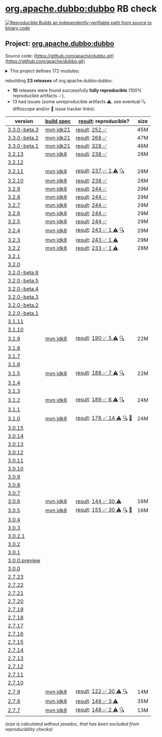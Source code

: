 [org.apache.dubbo:dubbo](https://central.sonatype.com/artifact/org.apache.dubbo/dubbo/versions) RB check
=======

[![Reproducible Builds](https://reproducible-builds.org/images/logos/rb.svg) an independently-verifiable path from source to binary code](https://reproducible-builds.org/)

## Project: [org.apache.dubbo:dubbo](https://central.sonatype.com/artifact/org.apache.dubbo/dubbo/versions)

Source code: [https://github.com/apache/dubbo.git](https://github.com/apache/dubbo.git)

<details><summary>This project defines 172 modules:</summary>

* [org.apache.dubbo:dubbo](https://central.sonatype.com/artifact/org.apache.dubbo/dubbo/3.3.0-beta.3)
* [org.apache.dubbo:dubbo-all-shaded](https://central.sonatype.com/artifact/org.apache.dubbo/dubbo-all-shaded/3.3.0-beta.3)
* [org.apache.dubbo:dubbo-auth](https://central.sonatype.com/artifact/org.apache.dubbo/dubbo-auth/3.3.0-beta.3)
* [org.apache.dubbo:dubbo-bom](https://central.sonatype.com/artifact/org.apache.dubbo/dubbo-bom/3.3.0-beta.3)
* [org.apache.dubbo:dubbo-cluster](https://central.sonatype.com/artifact/org.apache.dubbo/dubbo-cluster/3.3.0-beta.3)
* [org.apache.dubbo:dubbo-common](https://central.sonatype.com/artifact/org.apache.dubbo/dubbo-common/3.3.0-beta.3)
* [org.apache.dubbo:dubbo-compatible](https://central.sonatype.com/artifact/org.apache.dubbo/dubbo-compatible/3.3.0-beta.3)
* [org.apache.dubbo:dubbo-compiler](https://central.sonatype.com/artifact/org.apache.dubbo/dubbo-compiler/3.3.0-beta.3)
* [org.apache.dubbo:dubbo-config](https://central.sonatype.com/artifact/org.apache.dubbo/dubbo-config/3.3.0-beta.3)
* [org.apache.dubbo:dubbo-config-api](https://central.sonatype.com/artifact/org.apache.dubbo/dubbo-config-api/3.3.0-beta.3)
* [org.apache.dubbo:dubbo-config-spring](https://central.sonatype.com/artifact/org.apache.dubbo/dubbo-config-spring/3.3.0-beta.3)
* [org.apache.dubbo:dubbo-config-spring6](https://central.sonatype.com/artifact/org.apache.dubbo/dubbo-config-spring6/3.3.0-beta.3)
* [org.apache.dubbo:dubbo-configcenter](https://central.sonatype.com/artifact/org.apache.dubbo/dubbo-configcenter/3.3.0-beta.3)
* [org.apache.dubbo:dubbo-configcenter-apollo](https://central.sonatype.com/artifact/org.apache.dubbo/dubbo-configcenter-apollo/3.3.0-beta.3)
* [org.apache.dubbo:dubbo-configcenter-consul](https://central.sonatype.com/artifact/org.apache.dubbo/dubbo-configcenter-consul/3.3.0-beta.3)
* [org.apache.dubbo:dubbo-configcenter-etcd](https://central.sonatype.com/artifact/org.apache.dubbo/dubbo-configcenter-etcd/3.3.0-beta.3)
* [org.apache.dubbo:dubbo-configcenter-file](https://central.sonatype.com/artifact/org.apache.dubbo/dubbo-configcenter-file/3.3.0-beta.3)
* [org.apache.dubbo:dubbo-configcenter-nacos](https://central.sonatype.com/artifact/org.apache.dubbo/dubbo-configcenter-nacos/3.3.0-beta.3)
* [org.apache.dubbo:dubbo-configcenter-zookeeper](https://central.sonatype.com/artifact/org.apache.dubbo/dubbo-configcenter-zookeeper/3.3.0-beta.3)
* [org.apache.dubbo:dubbo-container](https://central.sonatype.com/artifact/org.apache.dubbo/dubbo-container/3.3.0-beta.3)
* [org.apache.dubbo:dubbo-container-api](https://central.sonatype.com/artifact/org.apache.dubbo/dubbo-container-api/3.3.0-beta.3)
* [org.apache.dubbo:dubbo-container-log4j](https://central.sonatype.com/artifact/org.apache.dubbo/dubbo-container-log4j/3.3.0-beta.3)
* [org.apache.dubbo:dubbo-container-logback](https://central.sonatype.com/artifact/org.apache.dubbo/dubbo-container-logback/3.3.0-beta.3)
* [org.apache.dubbo:dubbo-container-spring](https://central.sonatype.com/artifact/org.apache.dubbo/dubbo-container-spring/3.3.0-beta.3)
* [org.apache.dubbo:dubbo-dependencies](https://central.sonatype.com/artifact/org.apache.dubbo/dubbo-dependencies/3.3.0-beta.3)
* [org.apache.dubbo:dubbo-dependencies-bom](https://central.sonatype.com/artifact/org.apache.dubbo/dubbo-dependencies-bom/3.3.0-beta.3)
* [org.apache.dubbo:dubbo-dependencies-zookeeper](https://central.sonatype.com/artifact/org.apache.dubbo/dubbo-dependencies-zookeeper/3.3.0-beta.3)
* [org.apache.dubbo:dubbo-dependencies-zookeeper-curator5](https://central.sonatype.com/artifact/org.apache.dubbo/dubbo-dependencies-zookeeper-curator5/3.3.0-beta.3)
* [org.apache.dubbo:dubbo-distribution](https://central.sonatype.com/artifact/org.apache.dubbo/dubbo-distribution/3.3.0-beta.3)
* [org.apache.dubbo:dubbo-filter](https://central.sonatype.com/artifact/org.apache.dubbo/dubbo-filter/3.3.0-beta.3)
* [org.apache.dubbo:dubbo-filter-cache](https://central.sonatype.com/artifact/org.apache.dubbo/dubbo-filter-cache/3.3.0-beta.3)
* [org.apache.dubbo:dubbo-filter-validation](https://central.sonatype.com/artifact/org.apache.dubbo/dubbo-filter-validation/3.3.0-beta.3)
* [org.apache.dubbo:dubbo-kubernetes](https://central.sonatype.com/artifact/org.apache.dubbo/dubbo-kubernetes/3.3.0-beta.3)
* [org.apache.dubbo:dubbo-maven-plugin](https://central.sonatype.com/artifact/org.apache.dubbo/dubbo-maven-plugin/3.3.0-beta.3)
* [org.apache.dubbo:dubbo-metadata](https://central.sonatype.com/artifact/org.apache.dubbo/dubbo-metadata/3.3.0-beta.3)
* [org.apache.dubbo:dubbo-metadata-api](https://central.sonatype.com/artifact/org.apache.dubbo/dubbo-metadata-api/3.3.0-beta.3)
* [org.apache.dubbo:dubbo-metadata-definition-protobuf](https://central.sonatype.com/artifact/org.apache.dubbo/dubbo-metadata-definition-protobuf/3.3.0-beta.3)
* [org.apache.dubbo:dubbo-metadata-processor](https://central.sonatype.com/artifact/org.apache.dubbo/dubbo-metadata-processor/3.3.0-beta.3)
* [org.apache.dubbo:dubbo-metadata-report-consul](https://central.sonatype.com/artifact/org.apache.dubbo/dubbo-metadata-report-consul/3.3.0-beta.3)
* [org.apache.dubbo:dubbo-metadata-report-etcd](https://central.sonatype.com/artifact/org.apache.dubbo/dubbo-metadata-report-etcd/3.3.0-beta.3)
* [org.apache.dubbo:dubbo-metadata-report-nacos](https://central.sonatype.com/artifact/org.apache.dubbo/dubbo-metadata-report-nacos/3.3.0-beta.3)
* [org.apache.dubbo:dubbo-metadata-report-redis](https://central.sonatype.com/artifact/org.apache.dubbo/dubbo-metadata-report-redis/3.3.0-beta.3)
* [org.apache.dubbo:dubbo-metadata-report-zookeeper](https://central.sonatype.com/artifact/org.apache.dubbo/dubbo-metadata-report-zookeeper/3.3.0-beta.3)
* [org.apache.dubbo:dubbo-metadata-rest](https://central.sonatype.com/artifact/org.apache.dubbo/dubbo-metadata-rest/3.3.0-beta.3)
* [org.apache.dubbo:dubbo-metrics](https://central.sonatype.com/artifact/org.apache.dubbo/dubbo-metrics/3.3.0-beta.3)
* [org.apache.dubbo:dubbo-metrics-api](https://central.sonatype.com/artifact/org.apache.dubbo/dubbo-metrics-api/3.3.0-beta.3)
* [org.apache.dubbo:dubbo-metrics-config-center](https://central.sonatype.com/artifact/org.apache.dubbo/dubbo-metrics-config-center/3.3.0-beta.3)
* [org.apache.dubbo:dubbo-metrics-default](https://central.sonatype.com/artifact/org.apache.dubbo/dubbo-metrics-default/3.3.0-beta.3)
* [org.apache.dubbo:dubbo-metrics-event](https://central.sonatype.com/artifact/org.apache.dubbo/dubbo-metrics-event/3.3.0-beta.3)
* [org.apache.dubbo:dubbo-metrics-metadata](https://central.sonatype.com/artifact/org.apache.dubbo/dubbo-metrics-metadata/3.3.0-beta.3)
* [org.apache.dubbo:dubbo-metrics-netty](https://central.sonatype.com/artifact/org.apache.dubbo/dubbo-metrics-netty/3.3.0-beta.3)
* [org.apache.dubbo:dubbo-metrics-prometheus](https://central.sonatype.com/artifact/org.apache.dubbo/dubbo-metrics-prometheus/3.3.0-beta.3)
* [org.apache.dubbo:dubbo-metrics-registry](https://central.sonatype.com/artifact/org.apache.dubbo/dubbo-metrics-registry/3.3.0-beta.3)
* [org.apache.dubbo:dubbo-monitor](https://central.sonatype.com/artifact/org.apache.dubbo/dubbo-monitor/3.3.0-beta.3)
* [org.apache.dubbo:dubbo-monitor-api](https://central.sonatype.com/artifact/org.apache.dubbo/dubbo-monitor-api/3.3.0-beta.3)
* [org.apache.dubbo:dubbo-monitor-common](https://central.sonatype.com/artifact/org.apache.dubbo/dubbo-monitor-common/3.3.0-beta.3)
* [org.apache.dubbo:dubbo-monitor-default](https://central.sonatype.com/artifact/org.apache.dubbo/dubbo-monitor-default/3.3.0-beta.3)
* [org.apache.dubbo:dubbo-nacos-spring-boot-starter](https://central.sonatype.com/artifact/org.apache.dubbo/dubbo-nacos-spring-boot-starter/3.3.0-beta.3)
* [org.apache.dubbo:dubbo-native](https://central.sonatype.com/artifact/org.apache.dubbo/dubbo-native/3.3.0-beta.3)
* [org.apache.dubbo:dubbo-native-plugin](https://central.sonatype.com/artifact/org.apache.dubbo/dubbo-native-plugin/3.3.0-beta.3)
* [org.apache.dubbo:dubbo-observability-spring-boot-autoconfigure](https://central.sonatype.com/artifact/org.apache.dubbo/dubbo-observability-spring-boot-autoconfigure/3.3.0-beta.3)
* [org.apache.dubbo:dubbo-observability-spring-boot-starter](https://central.sonatype.com/artifact/org.apache.dubbo/dubbo-observability-spring-boot-starter/3.3.0-beta.3)
* [org.apache.dubbo:dubbo-observability-spring-boot-starters](https://central.sonatype.com/artifact/org.apache.dubbo/dubbo-observability-spring-boot-starters/3.3.0-beta.3)
* [org.apache.dubbo:dubbo-parent](https://central.sonatype.com/artifact/org.apache.dubbo/dubbo-parent/3.3.0-beta.3)
* [org.apache.dubbo:dubbo-plugin](https://central.sonatype.com/artifact/org.apache.dubbo/dubbo-plugin/3.3.0-beta.3)
* [org.apache.dubbo:dubbo-plugin-access-log](https://central.sonatype.com/artifact/org.apache.dubbo/dubbo-plugin-access-log/3.3.0-beta.3)
* [org.apache.dubbo:dubbo-plugin-classloader-filter](https://central.sonatype.com/artifact/org.apache.dubbo/dubbo-plugin-classloader-filter/3.3.0-beta.3)
* [org.apache.dubbo:dubbo-plugin-cluster-mergeable](https://central.sonatype.com/artifact/org.apache.dubbo/dubbo-plugin-cluster-mergeable/3.3.0-beta.3)
* [org.apache.dubbo:dubbo-plugin-context](https://central.sonatype.com/artifact/org.apache.dubbo/dubbo-plugin-context/3.3.0-beta.3)
* [org.apache.dubbo:dubbo-plugin-generic-invoke](https://central.sonatype.com/artifact/org.apache.dubbo/dubbo-plugin-generic-invoke/3.3.0-beta.3)
* [org.apache.dubbo:dubbo-plugin-loadbalance-adaptive](https://central.sonatype.com/artifact/org.apache.dubbo/dubbo-plugin-loadbalance-adaptive/3.3.0-beta.3)
* [org.apache.dubbo:dubbo-plugin-loom](https://central.sonatype.com/artifact/org.apache.dubbo/dubbo-plugin-loom/3.3.0-beta.3)
* [org.apache.dubbo:dubbo-plugin-mock](https://central.sonatype.com/artifact/org.apache.dubbo/dubbo-plugin-mock/3.3.0-beta.3)
* [org.apache.dubbo:dubbo-plugin-proxy-bytebuddy](https://central.sonatype.com/artifact/org.apache.dubbo/dubbo-plugin-proxy-bytebuddy/3.3.0-beta.3)
* [org.apache.dubbo:dubbo-plugin-qos-trace](https://central.sonatype.com/artifact/org.apache.dubbo/dubbo-plugin-qos-trace/3.3.0-beta.3)
* [org.apache.dubbo:dubbo-plugin-router-condition](https://central.sonatype.com/artifact/org.apache.dubbo/dubbo-plugin-router-condition/3.3.0-beta.3)
* [org.apache.dubbo:dubbo-plugin-router-mesh](https://central.sonatype.com/artifact/org.apache.dubbo/dubbo-plugin-router-mesh/3.3.0-beta.3)
* [org.apache.dubbo:dubbo-plugin-router-script](https://central.sonatype.com/artifact/org.apache.dubbo/dubbo-plugin-router-script/3.3.0-beta.3)
* [org.apache.dubbo:dubbo-plugin-router-tag](https://central.sonatype.com/artifact/org.apache.dubbo/dubbo-plugin-router-tag/3.3.0-beta.3)
* [org.apache.dubbo:dubbo-plugin-token](https://central.sonatype.com/artifact/org.apache.dubbo/dubbo-plugin-token/3.3.0-beta.3)
* [org.apache.dubbo:dubbo-plugin-tps](https://central.sonatype.com/artifact/org.apache.dubbo/dubbo-plugin-tps/3.3.0-beta.3)
* [org.apache.dubbo:dubbo-qos](https://central.sonatype.com/artifact/org.apache.dubbo/dubbo-qos/3.3.0-beta.3)
* [org.apache.dubbo:dubbo-qos-api](https://central.sonatype.com/artifact/org.apache.dubbo/dubbo-qos-api/3.3.0-beta.3)
* [org.apache.dubbo:dubbo-reactive](https://central.sonatype.com/artifact/org.apache.dubbo/dubbo-reactive/3.3.0-beta.3)
* [org.apache.dubbo:dubbo-registry](https://central.sonatype.com/artifact/org.apache.dubbo/dubbo-registry/3.3.0-beta.3)
* [org.apache.dubbo:dubbo-registry-api](https://central.sonatype.com/artifact/org.apache.dubbo/dubbo-registry-api/3.3.0-beta.3)
* [org.apache.dubbo:dubbo-registry-consul](https://central.sonatype.com/artifact/org.apache.dubbo/dubbo-registry-consul/3.3.0-beta.3)
* [org.apache.dubbo:dubbo-registry-default](https://central.sonatype.com/artifact/org.apache.dubbo/dubbo-registry-default/3.3.0-beta.3)
* [org.apache.dubbo:dubbo-registry-dns](https://central.sonatype.com/artifact/org.apache.dubbo/dubbo-registry-dns/3.3.0-beta.3)
* [org.apache.dubbo:dubbo-registry-etcd3](https://central.sonatype.com/artifact/org.apache.dubbo/dubbo-registry-etcd3/3.3.0-beta.3)
* [org.apache.dubbo:dubbo-registry-eureka](https://central.sonatype.com/artifact/org.apache.dubbo/dubbo-registry-eureka/3.3.0-beta.3)
* [org.apache.dubbo:dubbo-registry-kubernetes](https://central.sonatype.com/artifact/org.apache.dubbo/dubbo-registry-kubernetes/3.3.0-beta.3)
* [org.apache.dubbo:dubbo-registry-multicast](https://central.sonatype.com/artifact/org.apache.dubbo/dubbo-registry-multicast/3.3.0-beta.3)
* [org.apache.dubbo:dubbo-registry-multiple](https://central.sonatype.com/artifact/org.apache.dubbo/dubbo-registry-multiple/3.3.0-beta.3)
* [org.apache.dubbo:dubbo-registry-nacos](https://central.sonatype.com/artifact/org.apache.dubbo/dubbo-registry-nacos/3.3.0-beta.3)
* [org.apache.dubbo:dubbo-registry-redis](https://central.sonatype.com/artifact/org.apache.dubbo/dubbo-registry-redis/3.3.0-beta.3)
* [org.apache.dubbo:dubbo-registry-sofa](https://central.sonatype.com/artifact/org.apache.dubbo/dubbo-registry-sofa/3.3.0-beta.3)
* [org.apache.dubbo:dubbo-registry-xds](https://central.sonatype.com/artifact/org.apache.dubbo/dubbo-registry-xds/3.3.0-beta.3)
* [org.apache.dubbo:dubbo-registry-zookeeper](https://central.sonatype.com/artifact/org.apache.dubbo/dubbo-registry-zookeeper/3.3.0-beta.3)
* [org.apache.dubbo:dubbo-remoting](https://central.sonatype.com/artifact/org.apache.dubbo/dubbo-remoting/3.3.0-beta.3)
* [org.apache.dubbo:dubbo-remoting-api](https://central.sonatype.com/artifact/org.apache.dubbo/dubbo-remoting-api/3.3.0-beta.3)
* [org.apache.dubbo:dubbo-remoting-etcd3](https://central.sonatype.com/artifact/org.apache.dubbo/dubbo-remoting-etcd3/3.3.0-beta.3)
* [org.apache.dubbo:dubbo-remoting-grizzly](https://central.sonatype.com/artifact/org.apache.dubbo/dubbo-remoting-grizzly/3.3.0-beta.3)
* [org.apache.dubbo:dubbo-remoting-http](https://central.sonatype.com/artifact/org.apache.dubbo/dubbo-remoting-http/3.3.0-beta.3)
* [org.apache.dubbo:dubbo-remoting-http12](https://central.sonatype.com/artifact/org.apache.dubbo/dubbo-remoting-http12/3.3.0-beta.3)
* [org.apache.dubbo:dubbo-remoting-mina](https://central.sonatype.com/artifact/org.apache.dubbo/dubbo-remoting-mina/3.3.0-beta.3)
* [org.apache.dubbo:dubbo-remoting-netty](https://central.sonatype.com/artifact/org.apache.dubbo/dubbo-remoting-netty/3.3.0-beta.3)
* [org.apache.dubbo:dubbo-remoting-netty4](https://central.sonatype.com/artifact/org.apache.dubbo/dubbo-remoting-netty4/3.3.0-beta.3)
* [org.apache.dubbo:dubbo-remoting-p2p](https://central.sonatype.com/artifact/org.apache.dubbo/dubbo-remoting-p2p/3.3.0-beta.3)
* [org.apache.dubbo:dubbo-remoting-redis](https://central.sonatype.com/artifact/org.apache.dubbo/dubbo-remoting-redis/3.3.0-beta.3)
* [org.apache.dubbo:dubbo-remoting-zookeeper](https://central.sonatype.com/artifact/org.apache.dubbo/dubbo-remoting-zookeeper/3.3.0-beta.3)
* [org.apache.dubbo:dubbo-remoting-zookeeper-api](https://central.sonatype.com/artifact/org.apache.dubbo/dubbo-remoting-zookeeper-api/3.3.0-beta.3)
* [org.apache.dubbo:dubbo-remoting-zookeeper-curator5](https://central.sonatype.com/artifact/org.apache.dubbo/dubbo-remoting-zookeeper-curator5/3.3.0-beta.3)
* [org.apache.dubbo:dubbo-rest-jaxrs](https://central.sonatype.com/artifact/org.apache.dubbo/dubbo-rest-jaxrs/3.3.0-beta.3)
* [org.apache.dubbo:dubbo-rest-servlet](https://central.sonatype.com/artifact/org.apache.dubbo/dubbo-rest-servlet/3.3.0-beta.3)
* [org.apache.dubbo:dubbo-rest-spring](https://central.sonatype.com/artifact/org.apache.dubbo/dubbo-rest-spring/3.3.0-beta.3)
* [org.apache.dubbo:dubbo-rpc](https://central.sonatype.com/artifact/org.apache.dubbo/dubbo-rpc/3.3.0-beta.3)
* [org.apache.dubbo:dubbo-rpc-api](https://central.sonatype.com/artifact/org.apache.dubbo/dubbo-rpc-api/3.3.0-beta.3)
* [org.apache.dubbo:dubbo-rpc-dubbo](https://central.sonatype.com/artifact/org.apache.dubbo/dubbo-rpc-dubbo/3.3.0-beta.3)
* [org.apache.dubbo:dubbo-rpc-grpc](https://central.sonatype.com/artifact/org.apache.dubbo/dubbo-rpc-grpc/3.3.0-beta.3)
* [org.apache.dubbo:dubbo-rpc-hessian](https://central.sonatype.com/artifact/org.apache.dubbo/dubbo-rpc-hessian/3.3.0-beta.3)
* [org.apache.dubbo:dubbo-rpc-http](https://central.sonatype.com/artifact/org.apache.dubbo/dubbo-rpc-http/3.3.0-beta.3)
* [org.apache.dubbo:dubbo-rpc-injvm](https://central.sonatype.com/artifact/org.apache.dubbo/dubbo-rpc-injvm/3.3.0-beta.3)
* [org.apache.dubbo:dubbo-rpc-memcached](https://central.sonatype.com/artifact/org.apache.dubbo/dubbo-rpc-memcached/3.3.0-beta.3)
* [org.apache.dubbo:dubbo-rpc-native-thrift](https://central.sonatype.com/artifact/org.apache.dubbo/dubbo-rpc-native-thrift/3.3.0-beta.3)
* [org.apache.dubbo:dubbo-rpc-redis](https://central.sonatype.com/artifact/org.apache.dubbo/dubbo-rpc-redis/3.3.0-beta.3)
* [org.apache.dubbo:dubbo-rpc-rest](https://central.sonatype.com/artifact/org.apache.dubbo/dubbo-rpc-rest/3.3.0-beta.3)
* [org.apache.dubbo:dubbo-rpc-rmi](https://central.sonatype.com/artifact/org.apache.dubbo/dubbo-rpc-rmi/3.3.0-beta.3)
* [org.apache.dubbo:dubbo-rpc-thrift](https://central.sonatype.com/artifact/org.apache.dubbo/dubbo-rpc-thrift/3.3.0-beta.3)
* [org.apache.dubbo:dubbo-rpc-triple](https://central.sonatype.com/artifact/org.apache.dubbo/dubbo-rpc-triple/3.3.0-beta.3)
* [org.apache.dubbo:dubbo-rpc-webservice](https://central.sonatype.com/artifact/org.apache.dubbo/dubbo-rpc-webservice/3.3.0-beta.3)
* [org.apache.dubbo:dubbo-rpc-xml](https://central.sonatype.com/artifact/org.apache.dubbo/dubbo-rpc-xml/3.3.0-beta.3)
* [org.apache.dubbo:dubbo-seata-spring-boot-starter](https://central.sonatype.com/artifact/org.apache.dubbo/dubbo-seata-spring-boot-starter/3.3.0-beta.3)
* [org.apache.dubbo:dubbo-security](https://central.sonatype.com/artifact/org.apache.dubbo/dubbo-security/3.3.0-beta.3)
* [org.apache.dubbo:dubbo-sentinel-spring-boot-starter](https://central.sonatype.com/artifact/org.apache.dubbo/dubbo-sentinel-spring-boot-starter/3.3.0-beta.3)
* [org.apache.dubbo:dubbo-serialization](https://central.sonatype.com/artifact/org.apache.dubbo/dubbo-serialization/3.3.0-beta.3)
* [org.apache.dubbo:dubbo-serialization-api](https://central.sonatype.com/artifact/org.apache.dubbo/dubbo-serialization-api/3.3.0-beta.3)
* [org.apache.dubbo:dubbo-serialization-avro](https://central.sonatype.com/artifact/org.apache.dubbo/dubbo-serialization-avro/3.3.0-beta.3)
* [org.apache.dubbo:dubbo-serialization-fastjson](https://central.sonatype.com/artifact/org.apache.dubbo/dubbo-serialization-fastjson/3.3.0-beta.3)
* [org.apache.dubbo:dubbo-serialization-fastjson2](https://central.sonatype.com/artifact/org.apache.dubbo/dubbo-serialization-fastjson2/3.3.0-beta.3)
* [org.apache.dubbo:dubbo-serialization-fst](https://central.sonatype.com/artifact/org.apache.dubbo/dubbo-serialization-fst/3.3.0-beta.3)
* [org.apache.dubbo:dubbo-serialization-gson](https://central.sonatype.com/artifact/org.apache.dubbo/dubbo-serialization-gson/3.3.0-beta.3)
* [org.apache.dubbo:dubbo-serialization-hessian2](https://central.sonatype.com/artifact/org.apache.dubbo/dubbo-serialization-hessian2/3.3.0-beta.3)
* [org.apache.dubbo:dubbo-serialization-jdk](https://central.sonatype.com/artifact/org.apache.dubbo/dubbo-serialization-jdk/3.3.0-beta.3)
* [org.apache.dubbo:dubbo-serialization-kryo](https://central.sonatype.com/artifact/org.apache.dubbo/dubbo-serialization-kryo/3.3.0-beta.3)
* [org.apache.dubbo:dubbo-serialization-native-hession](https://central.sonatype.com/artifact/org.apache.dubbo/dubbo-serialization-native-hession/3.3.0-beta.3)
* [org.apache.dubbo:dubbo-serialization-protobuf](https://central.sonatype.com/artifact/org.apache.dubbo/dubbo-serialization-protobuf/3.3.0-beta.3)
* [org.apache.dubbo:dubbo-serialization-protostuff](https://central.sonatype.com/artifact/org.apache.dubbo/dubbo-serialization-protostuff/3.3.0-beta.3)
* [org.apache.dubbo:dubbo-serialization-test](https://central.sonatype.com/artifact/org.apache.dubbo/dubbo-serialization-test/3.3.0-beta.3)
* [org.apache.dubbo:dubbo-spring-boot](https://central.sonatype.com/artifact/org.apache.dubbo/dubbo-spring-boot/3.3.0-beta.3)
* [org.apache.dubbo:dubbo-spring-boot-actuator](https://central.sonatype.com/artifact/org.apache.dubbo/dubbo-spring-boot-actuator/3.3.0-beta.3)
* [org.apache.dubbo:dubbo-spring-boot-actuator-compatible](https://central.sonatype.com/artifact/org.apache.dubbo/dubbo-spring-boot-actuator-compatible/3.3.0-beta.3)
* [org.apache.dubbo:dubbo-spring-boot-autoconfigure](https://central.sonatype.com/artifact/org.apache.dubbo/dubbo-spring-boot-autoconfigure/3.3.0-beta.3)
* [org.apache.dubbo:dubbo-spring-boot-autoconfigure-compatible](https://central.sonatype.com/artifact/org.apache.dubbo/dubbo-spring-boot-autoconfigure-compatible/3.3.0-beta.3)
* [org.apache.dubbo:dubbo-spring-boot-compatible](https://central.sonatype.com/artifact/org.apache.dubbo/dubbo-spring-boot-compatible/3.3.0-beta.3)
* [org.apache.dubbo:dubbo-spring-boot-interceptor](https://central.sonatype.com/artifact/org.apache.dubbo/dubbo-spring-boot-interceptor/3.3.0-beta.3)
* [org.apache.dubbo:dubbo-spring-boot-observability-autoconfigure](https://central.sonatype.com/artifact/org.apache.dubbo/dubbo-spring-boot-observability-autoconfigure/3.3.0-beta.3)
* [org.apache.dubbo:dubbo-spring-boot-observability-starter](https://central.sonatype.com/artifact/org.apache.dubbo/dubbo-spring-boot-observability-starter/3.3.0-beta.3)
* [org.apache.dubbo:dubbo-spring-boot-observability-starters](https://central.sonatype.com/artifact/org.apache.dubbo/dubbo-spring-boot-observability-starters/3.3.0-beta.3)
* [org.apache.dubbo:dubbo-spring-boot-starter](https://central.sonatype.com/artifact/org.apache.dubbo/dubbo-spring-boot-starter/3.3.0-beta.3)
* [org.apache.dubbo:dubbo-spring-boot-starters](https://central.sonatype.com/artifact/org.apache.dubbo/dubbo-spring-boot-starters/3.3.0-beta.3)
* [org.apache.dubbo:dubbo-spring-boot-tracing-brave-zipkin-starter](https://central.sonatype.com/artifact/org.apache.dubbo/dubbo-spring-boot-tracing-brave-zipkin-starter/3.3.0-beta.3)
* [org.apache.dubbo:dubbo-spring-boot-tracing-otel-otlp-starter](https://central.sonatype.com/artifact/org.apache.dubbo/dubbo-spring-boot-tracing-otel-otlp-starter/3.3.0-beta.3)
* [org.apache.dubbo:dubbo-spring-boot-tracing-otel-zipkin-starter](https://central.sonatype.com/artifact/org.apache.dubbo/dubbo-spring-boot-tracing-otel-zipkin-starter/3.3.0-beta.3)
* [org.apache.dubbo:dubbo-spring-security](https://central.sonatype.com/artifact/org.apache.dubbo/dubbo-spring-security/3.3.0-beta.3)
* [org.apache.dubbo:dubbo-tracing](https://central.sonatype.com/artifact/org.apache.dubbo/dubbo-tracing/3.3.0-beta.3)
* [org.apache.dubbo:dubbo-tracing-brave-zipkin-spring-boot-starter](https://central.sonatype.com/artifact/org.apache.dubbo/dubbo-tracing-brave-zipkin-spring-boot-starter/3.3.0-beta.3)
* [org.apache.dubbo:dubbo-tracing-otel-otlp-spring-boot-starter](https://central.sonatype.com/artifact/org.apache.dubbo/dubbo-tracing-otel-otlp-spring-boot-starter/3.3.0-beta.3)
* [org.apache.dubbo:dubbo-tracing-otel-zipkin-spring-boot-starter](https://central.sonatype.com/artifact/org.apache.dubbo/dubbo-tracing-otel-zipkin-spring-boot-starter/3.3.0-beta.3)
* [org.apache.dubbo:dubbo-xds](https://central.sonatype.com/artifact/org.apache.dubbo/dubbo-xds/3.3.0-beta.3)
* [org.apache.dubbo:dubbo-zookeeper-curator5-spring-boot-starter](https://central.sonatype.com/artifact/org.apache.dubbo/dubbo-zookeeper-curator5-spring-boot-starter/3.3.0-beta.3)
* [org.apache.dubbo:dubbo-zookeeper-spring-boot-starter](https://central.sonatype.com/artifact/org.apache.dubbo/dubbo-zookeeper-spring-boot-starter/3.3.0-beta.3)
</details>

rebuilding **23 releases** of org.apache.dubbo:dubbo:
- **10** releases were found successfully **fully reproducible** (100% reproducible artifacts :white_check_mark:),
- 13 had issues (some unreproducible artifacts :warning:, see eventual :mag: diffoscope and/or :memo: issue tracker links):

| version | [build spec](/BUILDSPEC.md) | [result](https://reproducible-builds.org/docs/jvm/): reproducible? | size |
| -- | --------- | ------ | -- |
| [3.3.0-beta.3](https://central.sonatype.com/artifact/org.apache.dubbo/dubbo/3.3.0-beta.3/pom) | [mvn jdk21](dubbo-3.3.0-beta.3.buildspec) | [result](dubbo-parent-3.3.0-beta.3.buildinfo): [252 :white_check_mark: ](dubbo-parent-3.3.0-beta.3.buildcompare) | 45M |
| [3.3.0-beta.2](https://central.sonatype.com/artifact/org.apache.dubbo/dubbo/3.3.0-beta.2/pom) | [mvn jdk21](dubbo-3.3.0-beta.2.buildspec) | [result](dubbo-parent-3.3.0-beta.2.buildinfo): [268 :white_check_mark: ](dubbo-parent-3.3.0-beta.2.buildcompare) | 47M |
| [3.3.0-beta.1](https://central.sonatype.com/artifact/org.apache.dubbo/dubbo/3.3.0-beta.1/pom) | [mvn jdk21](dubbo-3.3.0-beta.1.buildspec) | [result](dubbo-parent-3.3.0-beta.1.buildinfo): [328 :white_check_mark: ](dubbo-parent-3.3.0-beta.1.buildcompare) | 46M |
| [3.2.13](https://central.sonatype.com/artifact/org.apache.dubbo/dubbo/3.2.13/pom) | [mvn jdk8](dubbo-3.2.13.buildspec) | [result](dubbo-parent-3.2.13.buildinfo): [238 :white_check_mark: ](dubbo-parent-3.2.13.buildcompare) | 28M |
| [3.2.12](https://central.sonatype.com/artifact/org.apache.dubbo/dubbo/3.2.12/pom) | | | |
| [3.2.11](https://central.sonatype.com/artifact/org.apache.dubbo/dubbo/3.2.11/pom) | [mvn jdk8](dubbo-3.2.11.buildspec) | [result](dubbo-parent-3.2.11.buildinfo): [237 :white_check_mark:  1 :warning:](dubbo-parent-3.2.11.buildcompare) [:mag:](dubbo-parent-3.2.11.diffoscope) | 28M |
| [3.2.10](https://central.sonatype.com/artifact/org.apache.dubbo/dubbo/3.2.10/pom) | [mvn jdk8](dubbo-3.2.10.buildspec) | [result](dubbo-parent-3.2.10.buildinfo): [238 :white_check_mark: ](dubbo-parent-3.2.10.buildcompare) | 28M |
| [3.2.9](https://central.sonatype.com/artifact/org.apache.dubbo/dubbo/3.2.9/pom) | [mvn jdk8](dubbo-3.2.9.buildspec) | [result](dubbo-parent-3.2.9.buildinfo): [244 :white_check_mark: ](dubbo-parent-3.2.9.buildcompare) | 29M |
| [3.2.8](https://central.sonatype.com/artifact/org.apache.dubbo/dubbo/3.2.8/pom) | [mvn jdk8](dubbo-3.2.8.buildspec) | [result](dubbo-parent-3.2.8.buildinfo): [244 :white_check_mark: ](dubbo-parent-3.2.8.buildcompare) | 29M |
| [3.2.7](https://central.sonatype.com/artifact/org.apache.dubbo/dubbo/3.2.7/pom) | [mvn jdk8](dubbo-3.2.7.buildspec) | [result](dubbo-parent-3.2.7.buildinfo): [244 :white_check_mark: ](dubbo-parent-3.2.7.buildcompare) | 29M |
| [3.2.6](https://central.sonatype.com/artifact/org.apache.dubbo/dubbo/3.2.6/pom) | [mvn jdk8](dubbo-3.2.6.buildspec) | [result](dubbo-parent-3.2.6.buildinfo): [244 :white_check_mark: ](dubbo-parent-3.2.6.buildcompare) | 29M |
| [3.2.5](https://central.sonatype.com/artifact/org.apache.dubbo/dubbo/3.2.5/pom) | [mvn jdk8](dubbo-3.2.5.buildspec) | [result](dubbo-parent-3.2.5.buildinfo): [244 :white_check_mark: ](dubbo-parent-3.2.5.buildcompare) | 29M |
| [3.2.4](https://central.sonatype.com/artifact/org.apache.dubbo/dubbo/3.2.4/pom) | [mvn jdk8](dubbo-3.2.4.buildspec) | [result](dubbo-parent-3.2.4.buildinfo): [243 :white_check_mark:  1 :warning:](dubbo-parent-3.2.4.buildcompare) [:mag:](dubbo-parent-3.2.4.diffoscope) | 29M |
| [3.2.3](https://central.sonatype.com/artifact/org.apache.dubbo/dubbo/3.2.3/pom) | [mvn jdk8](dubbo-3.2.3.buildspec) | [result](dubbo-parent-3.2.3.buildinfo): [243 :white_check_mark:  1 :warning:](dubbo-parent-3.2.3.buildcompare) | 29M |
| [3.2.2](https://central.sonatype.com/artifact/org.apache.dubbo/dubbo/3.2.2/pom) | [mvn jdk8](dubbo-3.2.2.buildspec) | [result](dubbo-parent-3.2.2.buildinfo): [233 :white_check_mark:  1 :warning:](dubbo-parent-3.2.2.buildcompare) | 28M |
| [3.2.1](https://central.sonatype.com/artifact/org.apache.dubbo/dubbo/3.2.1/pom) | | | |
| [3.2.0](https://central.sonatype.com/artifact/org.apache.dubbo/dubbo/3.2.0/pom) | | | |
| [3.2.0-beta.6](https://central.sonatype.com/artifact/org.apache.dubbo/dubbo/3.2.0-beta.6/pom) | | | |
| [3.2.0-beta.5](https://central.sonatype.com/artifact/org.apache.dubbo/dubbo/3.2.0-beta.5/pom) | | | |
| [3.2.0-beta.4](https://central.sonatype.com/artifact/org.apache.dubbo/dubbo/3.2.0-beta.4/pom) | | | |
| [3.2.0-beta.3](https://central.sonatype.com/artifact/org.apache.dubbo/dubbo/3.2.0-beta.3/pom) | | | |
| [3.2.0-beta.2](https://central.sonatype.com/artifact/org.apache.dubbo/dubbo/3.2.0-beta.2/pom) | | | |
| [3.2.0-beta.1](https://central.sonatype.com/artifact/org.apache.dubbo/dubbo/3.2.0-beta.1/pom) | | | |
| [3.1.11](https://central.sonatype.com/artifact/org.apache.dubbo/dubbo/3.1.11/pom) | | | |
| [3.1.10](https://central.sonatype.com/artifact/org.apache.dubbo/dubbo/3.1.10/pom) | | | |
| [3.1.9](https://central.sonatype.com/artifact/org.apache.dubbo/dubbo/3.1.9/pom) | [mvn jdk8](dubbo-3.1.9.buildspec) | [result](dubbo-parent-3.1.9.buildinfo): [190 :white_check_mark:  5 :warning:](dubbo-parent-3.1.9.buildcompare) [:mag:](dubbo-parent-3.1.9.diffoscope) | 22M |
| [3.1.8](https://central.sonatype.com/artifact/org.apache.dubbo/dubbo/3.1.8/pom) | | | |
| [3.1.7](https://central.sonatype.com/artifact/org.apache.dubbo/dubbo/3.1.7/pom) | | | |
| [3.1.6](https://central.sonatype.com/artifact/org.apache.dubbo/dubbo/3.1.6/pom) | | | |
| [3.1.5](https://central.sonatype.com/artifact/org.apache.dubbo/dubbo/3.1.5/pom) | [mvn jdk8](dubbo-3.1.5.buildspec) | [result](dubbo-parent-3.1.5.buildinfo): [188 :white_check_mark:  7 :warning:](dubbo-parent-3.1.5.buildcompare) [:mag:](dubbo-parent-3.1.5.diffoscope) | 22M |
| [3.1.4](https://central.sonatype.com/artifact/org.apache.dubbo/dubbo/3.1.4/pom) | | | |
| [3.1.3](https://central.sonatype.com/artifact/org.apache.dubbo/dubbo/3.1.3/pom) | | | |
| [3.1.2](https://central.sonatype.com/artifact/org.apache.dubbo/dubbo/3.1.2/pom) | [mvn jdk8](dubbo-3.1.2.buildspec) | [result](dubbo-parent-3.1.2.buildinfo): [189 :white_check_mark:  6 :warning:](dubbo-parent-3.1.2.buildcompare) [:mag:](dubbo-parent-3.1.2.diffoscope) | 24M |
| [3.1.1](https://central.sonatype.com/artifact/org.apache.dubbo/dubbo/3.1.1/pom) | | | |
| [3.1.0](https://central.sonatype.com/artifact/org.apache.dubbo/dubbo/3.1.0/pom) | [mvn jdk8](dubbo-3.1.0.buildspec) | [result](dubbo-parent-3.1.0.buildinfo): [178 :white_check_mark:  14 :warning:](dubbo-parent-3.1.0.buildcompare) [:mag:](dubbo-parent-3.1.0.diffoscope) [:memo:](https://github.com/apache/dubbo/pull/10700) | 24M |
| [3.0.15](https://central.sonatype.com/artifact/org.apache.dubbo/dubbo/3.0.15/pom) | | | |
| [3.0.14](https://central.sonatype.com/artifact/org.apache.dubbo/dubbo/3.0.14/pom) | | | |
| [3.0.13](https://central.sonatype.com/artifact/org.apache.dubbo/dubbo/3.0.13/pom) | | | |
| [3.0.12](https://central.sonatype.com/artifact/org.apache.dubbo/dubbo/3.0.12/pom) | | | |
| [3.0.11](https://central.sonatype.com/artifact/org.apache.dubbo/dubbo/3.0.11/pom) | | | |
| [3.0.10](https://central.sonatype.com/artifact/org.apache.dubbo/dubbo/3.0.10/pom) | | | |
| [3.0.9](https://central.sonatype.com/artifact/org.apache.dubbo/dubbo/3.0.9/pom) | | | |
| [3.0.8](https://central.sonatype.com/artifact/org.apache.dubbo/dubbo/3.0.8/pom) | | | |
| [3.0.7](https://central.sonatype.com/artifact/org.apache.dubbo/dubbo/3.0.7/pom) | | | |
| [3.0.6](https://central.sonatype.com/artifact/org.apache.dubbo/dubbo/3.0.6/pom) | [mvn jdk8](dubbo-3.0.6.buildspec) | [result](dubbo-parent-3.0.6.buildinfo): [144 :white_check_mark:  30 :warning:](dubbo-parent-3.0.6.buildcompare) | 16M |
| [3.0.5](https://central.sonatype.com/artifact/org.apache.dubbo/dubbo/3.0.5/pom) | [mvn jdk8](dubbo-3.0.5.buildspec) | [result](dubbo-parent-3.0.5.buildinfo): [155 :white_check_mark:  30 :warning:](dubbo-parent-3.0.5.buildcompare) [:mag:](dubbo-parent-3.0.5.diffoscope) [:memo:](https://github.com/apache/dubbo/pull/10067) | 16M |
| [3.0.4](https://central.sonatype.com/artifact/org.apache.dubbo/dubbo/3.0.4/pom) | | | |
| [3.0.3](https://central.sonatype.com/artifact/org.apache.dubbo/dubbo/3.0.3/pom) | | | |
| [3.0.2.1](https://central.sonatype.com/artifact/org.apache.dubbo/dubbo/3.0.2.1/pom) | | | |
| [3.0.2](https://central.sonatype.com/artifact/org.apache.dubbo/dubbo/3.0.2/pom) | | | |
| [3.0.1](https://central.sonatype.com/artifact/org.apache.dubbo/dubbo/3.0.1/pom) | | | |
| [3.0.0.preview](https://central.sonatype.com/artifact/org.apache.dubbo/dubbo/3.0.0.preview/pom) | | | |
| [3.0.0](https://central.sonatype.com/artifact/org.apache.dubbo/dubbo/3.0.0/pom) | | | |
| [2.7.23](https://central.sonatype.com/artifact/org.apache.dubbo/dubbo/2.7.23/pom) | | | |
| [2.7.22](https://central.sonatype.com/artifact/org.apache.dubbo/dubbo/2.7.22/pom) | | | |
| [2.7.21](https://central.sonatype.com/artifact/org.apache.dubbo/dubbo/2.7.21/pom) | | | |
| [2.7.20](https://central.sonatype.com/artifact/org.apache.dubbo/dubbo/2.7.20/pom) | | | |
| [2.7.19](https://central.sonatype.com/artifact/org.apache.dubbo/dubbo/2.7.19/pom) | | | |
| [2.7.18](https://central.sonatype.com/artifact/org.apache.dubbo/dubbo/2.7.18/pom) | | | |
| [2.7.17](https://central.sonatype.com/artifact/org.apache.dubbo/dubbo/2.7.17/pom) | | | |
| [2.7.16](https://central.sonatype.com/artifact/org.apache.dubbo/dubbo/2.7.16/pom) | | | |
| [2.7.15](https://central.sonatype.com/artifact/org.apache.dubbo/dubbo/2.7.15/pom) | | | |
| [2.7.14](https://central.sonatype.com/artifact/org.apache.dubbo/dubbo/2.7.14/pom) | | | |
| [2.7.13](https://central.sonatype.com/artifact/org.apache.dubbo/dubbo/2.7.13/pom) | | | |
| [2.7.12](https://central.sonatype.com/artifact/org.apache.dubbo/dubbo/2.7.12/pom) | | | |
| [2.7.11](https://central.sonatype.com/artifact/org.apache.dubbo/dubbo/2.7.11/pom) | | | |
| [2.7.10](https://central.sonatype.com/artifact/org.apache.dubbo/dubbo/2.7.10/pom) | | | |
| [2.7.9](https://central.sonatype.com/artifact/org.apache.dubbo/dubbo/2.7.9/pom) | [mvn jdk8](dubbo-2.7.9.buildspec) | [result](dubbo-parent-2.7.9.buildinfo): [122 :white_check_mark:  30 :warning:](dubbo-parent-2.7.9.buildcompare) [:mag:](https://github.com/jvm-repo-rebuild/reproducible-central/blob/master/content/org/apache/dubbo/dubbo-parent-2.7.9.diffoscope) | 14M |
| [2.7.8](https://central.sonatype.com/artifact/org.apache.dubbo/dubbo/2.7.8/pom) | [mvn jdk8](dubbo-2.7.8.buildspec) | [result](dubbo-metadata-processor-2.7.8.buildinfo): [148 :white_check_mark:  3 :warning:](dubbo-metadata-processor-2.7.8.buildcompare) | 35M |
| [2.7.7](https://central.sonatype.com/artifact/org.apache.dubbo/dubbo/2.7.7/pom) | [mvn jdk8](dubbo-2.7.7.buildspec) | [result](dubbo-parent-2.7.7.buildinfo): [148 :white_check_mark:  2 :warning:](dubbo-parent-2.7.7.buildcompare) [:mag:](https://github.com/jvm-repo-rebuild/reproducible-central/blob/master/content/org/apache/dubbo/dubbo-parent-2.7.7.diffoscope) | 13M |

<i>(size is calculated without javadoc, that has been excluded from reproducibility checks)</i>

